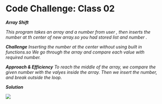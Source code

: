 # Code Challenge: Class 02
***Array Shift***

*This program takes an array and a number from user , then inserts the number at th center of new array.so you had stored list and number .*

***Challenge***
*Inserting the number at the center without using built in functions.so We go through the array and compare each value with required number.*

***Approach & Efficiency***
*To reach the middle of the array, we compare the given number with the valyes inside the array. Then we insert the number, and break outside the loop.*

***Solution***

![](assets/challenge2.png)